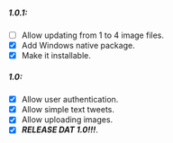 ##### 1.0.1:

- [ ] Allow updating from 1 to 4 image files.
- [x] Add Windows native package.
- [x] Make it installable.

##### 1.0:

- [x] Allow user authentication.
- [x] Allow simple text tweets.
- [x] Allow uploading images.
- [x] ***RELEASE DAT 1.0!!!***.
